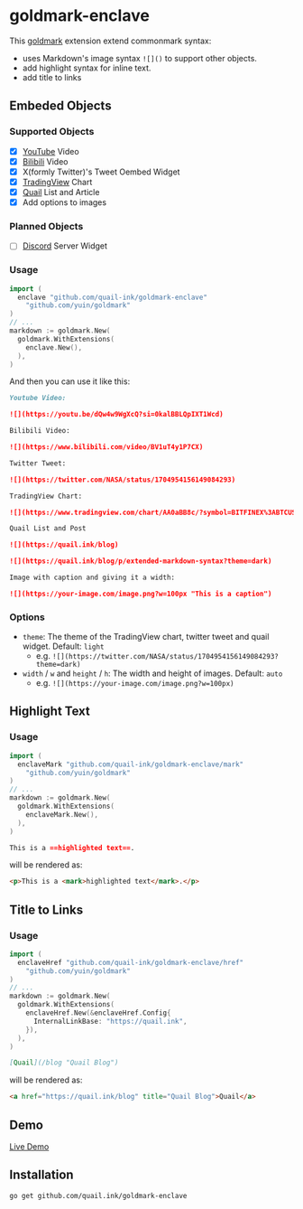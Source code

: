 # goldmark-enclave

This [goldmark](http://github.com/yuin/goldmark) extension extend commonmark syntax:

- uses Markdown's image syntax  `![]()` to support other objects.
- add highlight syntax for inline text.
- add title to links

## Embeded Objects

### Supported Objects

- [x] [YouTube](https://youtube.com) Video
- [x] [Bilibili](https://bilibili.com) Video
- [x] X(formly Twitter)'s Tweet Oembed Widget
- [x] [TradingView](https://tradingview.com) Chart
- [x] [Quail](https://quail.ink) List and Article
- [x] Add options to images

### Planned Objects

- [ ] [Discord](https://discord.com) Server Widget

### Usage

```go
import (
  enclave "github.com/quail-ink/goldmark-enclave"
	"github.com/yuin/goldmark"
)
// ...
markdown := goldmark.New(
  goldmark.WithExtensions(
    enclave.New(),
  ),
)
```

And then you can use it like this:

```md
Youtube Video:

![](https://youtu.be/dQw4w9WgXcQ?si=0kalBBLQpIXT1Wcd)

Bilibili Video:

![](https://www.bilibili.com/video/BV1uT4y1P7CX)

Twitter Tweet:

![](https://twitter.com/NASA/status/1704954156149084293)

TradingView Chart:

![](https://www.tradingview.com/chart/AA0aBB8c/?symbol=BITFINEX%3ABTCUSD)

Quail List and Post

![](https://quail.ink/blog)

![](https://quail.ink/blog/p/extended-markdown-syntax?theme=dark)

Image with caption and giving it a width:

![](https://your-image.com/image.png?w=100px "This is a caption")

```

### Options

- `theme`: The theme of the TradingView chart, twitter tweet and quail widget. Default: `light`
  - e.g. `![](https://twitter.com/NASA/status/1704954156149084293?theme=dark)`
- `width` / `w` and `height` / `h`: The width and height of images. Default: `auto`
  - e.g. `![](https://your-image.com/image.png?w=100px)`

## Highlight Text

### Usage


```go
import (
  enclaveMark "github.com/quail-ink/goldmark-enclave/mark"
	"github.com/yuin/goldmark"
)
// ...
markdown := goldmark.New(
  goldmark.WithExtensions(
    enclaveMark.New(),
  ),
)
```

```md
This is a ==highlighted text==.
```

will be rendered as:

```html
<p>This is a <mark>highlighted text</mark>.</p>
```

## Title to Links

### Usage

```go
import (
  enclaveHref "github.com/quail-ink/goldmark-enclave/href"
	"github.com/yuin/goldmark"
)
// ...
markdown := goldmark.New(
  goldmark.WithExtensions(
    enclaveHref.New(&enclaveHref.Config{
      InternalLinkBase: "https://quail.ink",
    }),
  ),
)
```

```md
[Quail](/blog "Quail Blog")
```

will be rendered as:

```html
<a href="https://quail.ink/blog" title="Quail Blog">Quail</a>
```

## Demo

[Live Demo](https://quail.ink/blog/p/extended-markdown-syntax)


## Installation

```bash
go get github.com/quail.ink/goldmark-enclave
```
